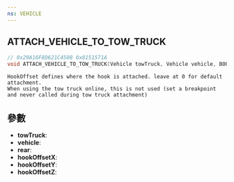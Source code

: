 ```yaml
---
ns: VEHICLE
---
```

## ATTACH_VEHICLE_TO_TOW_TRUCK

```c
// 0x29A16F8D621C4508 0x8151571A
void ATTACH_VEHICLE_TO_TOW_TRUCK(Vehicle towTruck, Vehicle vehicle, BOOL rear, float hookOffsetX, float hookOffsetY, float hookOffsetZ);
```

```
HookOffset defines where the hook is attached. leave at 0 for default attachment.  
When using the tow truck online, this is not used (set a breakpoint and never called during tow truck attachment)  
```

## 參數
* **towTruck**: 
* **vehicle**: 
* **rear**: 
* **hookOffsetX**: 
* **hookOffsetY**: 
* **hookOffsetZ**: 

